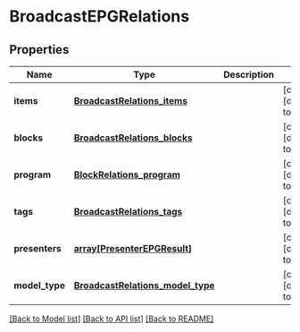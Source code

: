 # BroadcastEPGRelations

## Properties
Name | Type | Description | Notes
------------ | ------------- | ------------- | -------------
**items** | [**BroadcastRelations_items**](BroadcastRelations_items.md) |  | [optional] [default to null]
**blocks** | [**BroadcastRelations_blocks**](BroadcastRelations_blocks.md) |  | [optional] [default to null]
**program** | [**BlockRelations_program**](BlockRelations_program.md) |  | [optional] [default to null]
**tags** | [**BroadcastRelations_tags**](BroadcastRelations_tags.md) |  | [optional] [default to null]
**presenters** | [**array[PresenterEPGResult]**](PresenterEPGResult.md) |  | [optional] [default to null]
**model_type** | [**BroadcastRelations_model_type**](BroadcastRelations_model_type.md) |  | [optional] [default to null]

[[Back to Model list]](../README.md#documentation-for-models) [[Back to API list]](../README.md#documentation-for-api-endpoints) [[Back to README]](../README.md)


